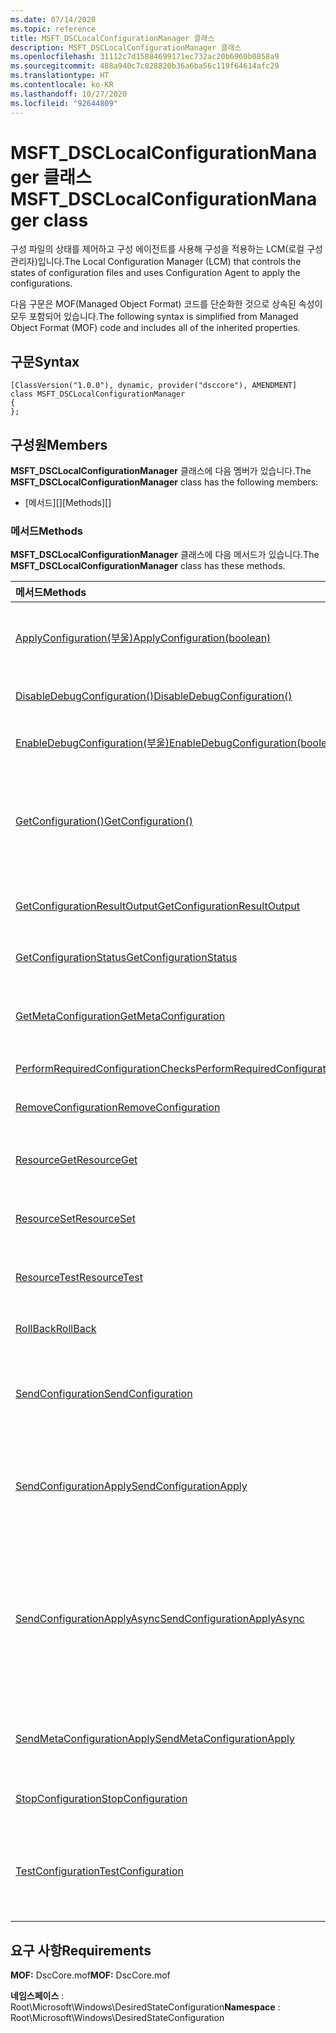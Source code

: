 ```yaml
---
ms.date: 07/14/2020
ms.topic: reference
title: MSFT_DSCLocalConfigurationManager 클래스
description: MSFT_DSCLocalConfigurationManager 클래스
ms.openlocfilehash: 31112c7d15884699171ec732ac20b6960b0858a9
ms.sourcegitcommit: 488a940c7c828820b36a6ba56c119f64614afc29
ms.translationtype: HT
ms.contentlocale: ko-KR
ms.lasthandoff: 10/27/2020
ms.locfileid: "92644809"
---
```

# <a name="msft_dsclocalconfigurationmanager-class"></a><span data-ttu-id="ed96c-103">MSFT_DSCLocalConfigurationManager 클래스</span><span class="sxs-lookup"><span data-stu-id="ed96c-103">MSFT_DSCLocalConfigurationManager class</span></span>

<span data-ttu-id="ed96c-104">구성 파일의 상태를 제어하고 구성 에이전트를 사용해 구성을 적용하는 LCM(로컬 구성 관리자)입니다.</span><span class="sxs-lookup"><span data-stu-id="ed96c-104">The Local Configuration Manager (LCM) that controls the states of configuration files and uses Configuration Agent to apply the configurations.</span></span>

<span data-ttu-id="ed96c-105">다음 구문은 MOF(Managed Object Format) 코드를 단순화한 것으로 상속된 속성이 모두 포함되어 있습니다.</span><span class="sxs-lookup"><span data-stu-id="ed96c-105">The following syntax is simplified from Managed Object Format (MOF) code and includes all of the inherited properties.</span></span>

## <a name="syntax"></a><span data-ttu-id="ed96c-106">구문</span><span class="sxs-lookup"><span data-stu-id="ed96c-106">Syntax</span></span>

```
[ClassVersion("1.0.0"), dynamic, provider("dsccore"), AMENDMENT]
class MSFT_DSCLocalConfigurationManager
{
};
```

## <a name="members"></a><span data-ttu-id="ed96c-107">구성원</span><span class="sxs-lookup"><span data-stu-id="ed96c-107">Members</span></span>

<span data-ttu-id="ed96c-108">**MSFT_DSCLocalConfigurationManager** 클래스에 다음 멤버가 있습니다.</span><span class="sxs-lookup"><span data-stu-id="ed96c-108">The **MSFT_DSCLocalConfigurationManager** class has the following members:</span></span>

- <span data-ttu-id="ed96c-109">[메서드][]</span><span class="sxs-lookup"><span data-stu-id="ed96c-109">[Methods][]</span></span>

### <a name="methods"></a><span data-ttu-id="ed96c-110">메서드</span><span class="sxs-lookup"><span data-stu-id="ed96c-110">Methods</span></span>

<span data-ttu-id="ed96c-111">**MSFT_DSCLocalConfigurationManager** 클래스에 다음 메서드가 있습니다.</span><span class="sxs-lookup"><span data-stu-id="ed96c-111">The **MSFT_DSCLocalConfigurationManager** class has these methods.</span></span>

|<span data-ttu-id="ed96c-112">메서드</span><span class="sxs-lookup"><span data-stu-id="ed96c-112">Methods</span></span> |<span data-ttu-id="ed96c-113">Description</span><span class="sxs-lookup"><span data-stu-id="ed96c-113">Description</span></span> |
|:--- |:---|
| [<span data-ttu-id="ed96c-114">ApplyConfiguration(부울)</span><span class="sxs-lookup"><span data-stu-id="ed96c-114">ApplyConfiguration(boolean)</span></span>](msft-dsclocalconfigurationmanager-applyconfiguration.md)| <span data-ttu-id="ed96c-115">구성 에이전트를 사용해 보류 중인 구성을 적용합니다.</span><span class="sxs-lookup"><span data-stu-id="ed96c-115">Uses the Configuration Agent to apply the configuration that is pending.</span></span>|
| [<span data-ttu-id="ed96c-116">DisableDebugConfiguration()</span><span class="sxs-lookup"><span data-stu-id="ed96c-116">DisableDebugConfiguration()</span></span>](msft-dsclocalconfigurationmanager-disabledebugconfiguration.md)| <span data-ttu-id="ed96c-117">DSC 리소스 디버깅을 사용하지 않도록 설정합니다.</span><span class="sxs-lookup"><span data-stu-id="ed96c-117">Disables DSC resource debugging.</span></span>|
| [<span data-ttu-id="ed96c-118">EnableDebugConfiguration(부울)</span><span class="sxs-lookup"><span data-stu-id="ed96c-118">EnableDebugConfiguration(boolean)</span></span>](msft-dsclocalconfigurationmanager-enabledebugconfiguration.md)| <span data-ttu-id="ed96c-119">DSC 리소스 디버깅을 사용하도록 설정합니다.</span><span class="sxs-lookup"><span data-stu-id="ed96c-119">Enables DSC resource debugging.</span></span>|
| [<span data-ttu-id="ed96c-120">GetConfiguration()</span><span class="sxs-lookup"><span data-stu-id="ed96c-120">GetConfiguration()</span></span>](msft-dsclocalconfigurationmanager-getconfiguration.md)| <span data-ttu-id="ed96c-121">구성 문서를 관리 노드로 보내고, 구성 에이전트의 **Get** 메서드를 사용해 구성을 적용합니다.</span><span class="sxs-lookup"><span data-stu-id="ed96c-121">Sends the configuration document to the managed node and uses the **Get** method of the Configuration Agent to apply the configuration.</span></span>|
| [<span data-ttu-id="ed96c-122">GetConfigurationResultOutput</span><span class="sxs-lookup"><span data-stu-id="ed96c-122">GetConfigurationResultOutput</span></span>](msft-dsclocalconfigurationmanager-getconfigurationresultoutput.md)| <span data-ttu-id="ed96c-123">특정 작업과 관련된 구성 에이전트 출력을 가져옵니다.</span><span class="sxs-lookup"><span data-stu-id="ed96c-123">Gets the Configuration Agent output relating to a specific job.</span></span>|
| [<span data-ttu-id="ed96c-124">GetConfigurationStatus</span><span class="sxs-lookup"><span data-stu-id="ed96c-124">GetConfigurationStatus</span></span>](msft-dsclocalconfigurationmanager-getconfigurationstatus.md)| <span data-ttu-id="ed96c-125">구성 상태 기록을 가져옵니다.</span><span class="sxs-lookup"><span data-stu-id="ed96c-125">Get the configuration status history.</span></span>|
| [<span data-ttu-id="ed96c-126">GetMetaConfiguration</span><span class="sxs-lookup"><span data-stu-id="ed96c-126">GetMetaConfiguration</span></span>](msft-dsclocalconfigurationmanager-getmetaconfiguration.md)| <span data-ttu-id="ed96c-127">구성 에이전트를 제어하는 데 사용되는 LCM 설정을 가져옵니다.</span><span class="sxs-lookup"><span data-stu-id="ed96c-127">Gets the LCM settings that are used to control Configuration Agent.</span></span>|
| [<span data-ttu-id="ed96c-128">PerformRequiredConfigurationChecks</span><span class="sxs-lookup"><span data-stu-id="ed96c-128">PerformRequiredConfigurationChecks</span></span>](msft-dsclocalconfigurationmanager-performrequiredconfigurationchecks.md)| <span data-ttu-id="ed96c-129">일관성 확인을 시작합니다.</span><span class="sxs-lookup"><span data-stu-id="ed96c-129">Starts the consistency check.</span></span>|
| [<span data-ttu-id="ed96c-130">RemoveConfiguration</span><span class="sxs-lookup"><span data-stu-id="ed96c-130">RemoveConfiguration</span></span>](msft-dsclocalconfigurationmanager-removeconfiguration.md)| <span data-ttu-id="ed96c-131">구성 파일을 제거합니다.</span><span class="sxs-lookup"><span data-stu-id="ed96c-131">Removes the configuration files.</span></span>|
| [<span data-ttu-id="ed96c-132">ResourceGet</span><span class="sxs-lookup"><span data-stu-id="ed96c-132">ResourceGet</span></span>](msft-dsclocalconfigurationmanager-resourceget.md)| <span data-ttu-id="ed96c-133">DSC 리소스의 **Get** 메서드를 직접 호출합니다.</span><span class="sxs-lookup"><span data-stu-id="ed96c-133">Directly calls the **Get** method of a DSC resource.</span></span>|
| [<span data-ttu-id="ed96c-134">ResourceSet</span><span class="sxs-lookup"><span data-stu-id="ed96c-134">ResourceSet</span></span>](msft-dsclocalconfigurationmanager-resourceset.md)| <span data-ttu-id="ed96c-135">DSC 리소스의 **Set** 메서드를 직접 호출합니다.</span><span class="sxs-lookup"><span data-stu-id="ed96c-135">Directly calls the **Set** method of a DSC resource.</span></span>|
| [<span data-ttu-id="ed96c-136">ResourceTest</span><span class="sxs-lookup"><span data-stu-id="ed96c-136">ResourceTest</span></span>](msft-dsclocalconfigurationmanager-resourcetest.md)| <span data-ttu-id="ed96c-137">DSC 리소스의 **Test** 메서드를 직접 호출합니다.</span><span class="sxs-lookup"><span data-stu-id="ed96c-137">Directly calls the **Test** method of a DSC resource.</span></span>|
| [<span data-ttu-id="ed96c-138">RollBack</span><span class="sxs-lookup"><span data-stu-id="ed96c-138">RollBack</span></span>](msft-dsclocalconfigurationmanager-rollback.md)| <span data-ttu-id="ed96c-139">이전 구성으로 롤백합니다.</span><span class="sxs-lookup"><span data-stu-id="ed96c-139">Rolls back to a previous configuration.</span></span>|
| [<span data-ttu-id="ed96c-140">SendConfiguration</span><span class="sxs-lookup"><span data-stu-id="ed96c-140">SendConfiguration</span></span>](msft-dsclocalconfigurationmanager-sendconfiguration.md)| <span data-ttu-id="ed96c-141">구성 문서를 관리 노드로 보내고 보류 중인 변경으로 저장합니다.</span><span class="sxs-lookup"><span data-stu-id="ed96c-141">Sends the configuration document to the managed node and saves it as a pending change.</span></span>|
| [<span data-ttu-id="ed96c-142">SendConfigurationApply</span><span class="sxs-lookup"><span data-stu-id="ed96c-142">SendConfigurationApply</span></span>](msft-dsclocalconfigurationmanager-sendconfigurationapply.md)| <span data-ttu-id="ed96c-143">구성 문서를 관리 노드로 보내고, 구성 에이전트를 사용해 구성을 적용합니다.</span><span class="sxs-lookup"><span data-stu-id="ed96c-143">Sends the configuration document to the managed node and uses the Configuration Agent to apply the configuration.</span></span>|
| [<span data-ttu-id="ed96c-144">SendConfigurationApplyAsync</span><span class="sxs-lookup"><span data-stu-id="ed96c-144">SendConfigurationApplyAsync</span></span>](msft-dsclocalconfigurationmanager-sendconfigurationapplyasync.md)| <span data-ttu-id="ed96c-145">구성 문서를 관리 노드로 보내고, 구성 에이전트를 사용해 구성을 적용합니다.</span><span class="sxs-lookup"><span data-stu-id="ed96c-145">Send the configuration document to the managed node and start using the Configuration Agent to apply the configuration.</span></span> <span data-ttu-id="ed96c-146">GetConfigurationResultOutput을 사용해 결과 출력을 검색합니다.</span><span class="sxs-lookup"><span data-stu-id="ed96c-146">Use GetConfigurationResultOutput to retrieve result output.</span></span>|
| [<span data-ttu-id="ed96c-147">SendMetaConfigurationApply</span><span class="sxs-lookup"><span data-stu-id="ed96c-147">SendMetaConfigurationApply</span></span>](msft-dsclocalconfigurationmanager-sendmetaconfigurationapply.md)| <span data-ttu-id="ed96c-148">구성 에이전트를 제어하는 데 사용되는 LCM 설정을 구성합니다.</span><span class="sxs-lookup"><span data-stu-id="ed96c-148">Sets the LCM settings that are used to control the Configuration Agent.</span></span>|
| [<span data-ttu-id="ed96c-149">StopConfiguration</span><span class="sxs-lookup"><span data-stu-id="ed96c-149">StopConfiguration</span></span>](msft-dsclocalconfigurationmanager-stopconfiguration.md)| <span data-ttu-id="ed96c-150">진행 중인 구성을 중지합니다.</span><span class="sxs-lookup"><span data-stu-id="ed96c-150">Stops the configuration that is in progress.</span></span>|
| [<span data-ttu-id="ed96c-151">TestConfiguration</span><span class="sxs-lookup"><span data-stu-id="ed96c-151">TestConfiguration</span></span>](msft-dsclocalconfigurationmanager-testconfiguration.md)| <span data-ttu-id="ed96c-152">구성 문서를 관리 노드로 보내고, 문서에 대해 현재 구성을 확인합니다.</span><span class="sxs-lookup"><span data-stu-id="ed96c-152">Sends the configuration document to the managed node and verifies the current configuration against the document.</span></span>|

## <a name="requirements"></a><span data-ttu-id="ed96c-153">요구 사항</span><span class="sxs-lookup"><span data-stu-id="ed96c-153">Requirements</span></span>

<span data-ttu-id="ed96c-154">**MOF:** DscCore.mof</span><span class="sxs-lookup"><span data-stu-id="ed96c-154">**MOF:** DscCore.mof</span></span>

<span data-ttu-id="ed96c-155">**네임스페이스** : Root\Microsoft\Windows\DesiredStateConfiguration</span><span class="sxs-lookup"><span data-stu-id="ed96c-155">**Namespace** : Root\Microsoft\Windows\DesiredStateConfiguration</span></span>
